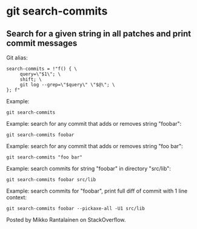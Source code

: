 # git search-commits

## Search for a given string in all patches and print commit messages

Git alias:

```git
search-commits = !"f() { \
     query=\"$1\"; \
     shift; \
     git log --grep=\"$query\" \"$@\"; \
}; f"
```

Example:

```shell
git search-commits
```

Example: search for any commit that adds or removes string "foobar":

```shell
git search-commits foobar
```

Example: search for any commit that adds or removes string "foo bar":

```shell
git search-commits "foo bar"
```

Example: search commits for string "foobar" in directory "src/lib":

```shell
git search-commits foobar src/lib
```

Example: search commits for "foobar", print full diff of commit with 1 line context:

```shell
git search-commits foobar --pickaxe-all -U1 src/lib
```

Posted by Mikko Rantalainen on StackOverflow.
